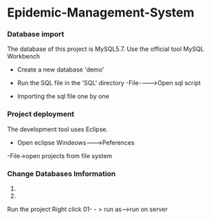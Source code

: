 # Epidemic-Management-System
### Database import
The database of this project is MySQL5.7.
Use the official tool MySQL Workbench
-	Create a new database 'demo'
 
-	Run the SQL file in the 'SQL' directory
-File---->Open sql script
 
 
 
-	Importing the sql file one by one

### Project deployment
The development tool uses Eclipse.
-	Open eclipse Windeows--->Peferences
 
 
 
 

 
 
 


-File->open projects from file system
 
### Change Databases Imformation
1.	
 
 

2.
 
 

Run the project
Right click 01- - > run as-->run on server
 
 





